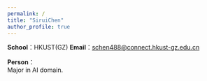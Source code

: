 ```yaml
---
permalink: /
title: "SiruiChen"
author_profile: true
---
```


**School**：HKUST(GZ)
**Email**：schen488@connect.hkust-gz.edu.cn

**Person**：  
Major in AI domain.
